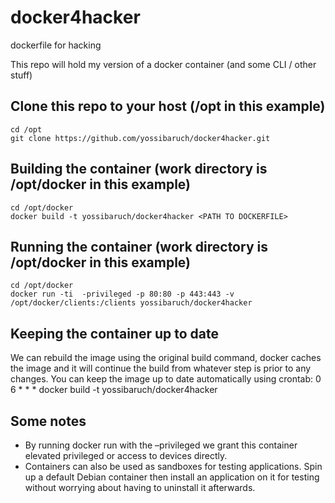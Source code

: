 # docker4hacker
dockerfile for hacking

This repo will hold my version of a docker container (and some CLI / other stuff)

## Clone this repo to your host (/opt in this example)
```
cd /opt
git clone https://github.com/yossibaruch/docker4hacker.git
```

## Building the container (work directory is /opt/docker in this example)
```
cd /opt/docker
docker build -t yossibaruch/docker4hacker <PATH TO DOCKERFILE>
```

## Running the container (work directory is /opt/docker in this example)
```
cd /opt/docker
docker run -ti  -privileged -p 80:80 -p 443:443 -v /opt/docker/clients:/clients yossibaruch/docker4hacker
```

## Keeping the container up to date
We can rebuild the image using the original build command, docker caches the image and it will continue the build from whatever step is prior to any changes.
You can keep the image up to date automatically using crontab:
0 6 * * * docker build -t yossibaruch/docker4hacker <PATH TO DOCKERFILE>

## Some notes
* By running docker run with the –privileged we grant this container elevated privileged or access to devices directly.
* Containers can also be used as sandboxes for testing applications. Spin up a default Debian container then install an application on it for testing without worrying about having to uninstall it afterwards.
